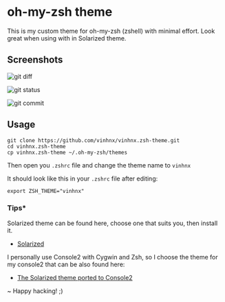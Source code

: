 # oh-my-zsh theme
This is my custom theme for oh-my-zsh (zshell) with minimal effort. 
Look great when using with in Solarized theme.

## Screenshots

![git diff](http://i.imgur.com/1nQ8r.png)

![git status](http://i.imgur.com/yMzs0.png)

![git commit](http://i.imgur.com/00OdZ.png)

## Usage
```
git clone https://github.com/vinhnx/vinhnx.zsh-theme.git
cd vinhnx.zsh-theme
cp vinhnx.zsh-theme ~/.oh-my-zsh/themes
```

Then open you `.zshrc` file and change the theme name to `vinhnx`

It should look like this in your `.zshrc` file after editing:

`export ZSH_THEME="vinhnx"`

### Tips*

Solarized theme can be found here, choose one that suits you, then install it.
- [Solarized](http://ethanschoonover.com/solarized)

I personally use Console2  with Cygwin and Zsh, so I choose the theme for my console2 that can be also found here:
- [The Solarized theme ported to Console2](https://github.com/stevenharman/console2-solarized)

~ Happy hacking! ;)
